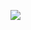 <a href="https://juncture-digital.org"><img src="https://juncture-digital.org/images/ve-button.png"></a>

<param ve-config
title="How to Read an Herbarium Specimen"
author="Maura C. Flannery"
digital.or/banner/?url=https://upload.wikimedia.org/wikipedia/commons/thumb/a/a5/Solanum_cheesmaniae_herbarium_sheet_Charles_Darwin_Chatham_Island_Galapagos_Sept_1835.jpg/640px-Solanum_cheesmaniae_herbarium_sheet_Charles_Darwin_Chatham_Island_Galapagos_Sept_1835.jpg![image](https://user-images.githubusercontent.com/100491439/184149720-9c37a7f1-ba95-42e9-bb2d-226a21fc708a.png)layout=vertical">

